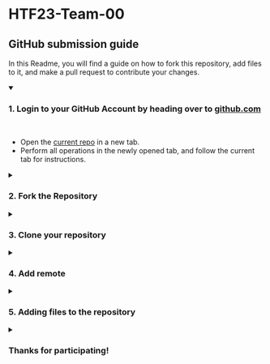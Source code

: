 # HTF23-Team-00

## GitHub submission guide

In this Readme, you will find a guide on how to fork this repository, add files to it, and make a pull request to contribute your changes.

<details open>
<summary><h3>1. Login to your GitHub Account by heading over to <a href="https://github.com">github.com</a></h3></summary>
<br>
<ul>
   <li>Open the <a href="https://github.com/cbitosc/HTF23-Team-">current repo</a> in a new tab.</li>
   <li>Perform all operations in the newly opened tab, and follow the current tab for instructions.</li>
</ul>
</details>

<details>
<summary><h3>2. Fork the Repository</h3></summary>
<br>
<ul>
 <li>In the newly opened tab, on the top-right corner, click on <b>Fork</b></li>
 <img src="/images/fork.png">

 <li>Enter the <b>Repository Name</b> as <b>HTF23-Team-your team number</b>.</li>
 <li>Then click <b>Create Fork</b> leaving all other fields to their default value.</li>
 <img src="/images/create-fork.png">
 <li>After a few moments, you can view the repo.</li>
</ul>
</details>

<details>
<summary><h3>3. Clone your repository</h3></summary>
<br>
<ul>
 <li>Click on <b>Code</b> and from the dropdown menu copy your <b>web URL</b>.</li>
 <img src="/images/clone1.png">
 <li>Now open terminal on your local machine.</li>
 <li>Use the following command to clone your forked repository:</li>
<code>git clone https://github.com/your-username/RepositoryName.git</code>
<hr>
 <img src="/images/clone2.png">

</ul>
</details>

<details>
   <summary><h3>4. Add remote</h3></summary>
   <ul>
   <li>Navigate to the repository directory:</li>
   <code>cd RepositoryName</code>
   <li>Add the remote named <b>"origin"</b>:</li>
   <code>git remote add origin https://github.com/your-username/RepositoryName.git</code>
      <hr>
   <img src="/images/remote.png">
   </ul>
</details>

<details>
<summary><h3>5. Adding files to the repository</h3></summary>
<br/>
<ul>
 <li>Finally, click on the <b>Contribute</b> button and choose <b>Open Pull Request</b>.</li>
 <img src="/images/push.png">
 <li>Leaving all fields to their default values, click on <b>Create Pull Request</b>.</li>
 <img src="/images/final.png">
 <li>Wait for a few moments, then you are all done</li>
</ul>
</details>

<details>
<summary><h3>Thanks for participating!</h3></summary>
</details>
